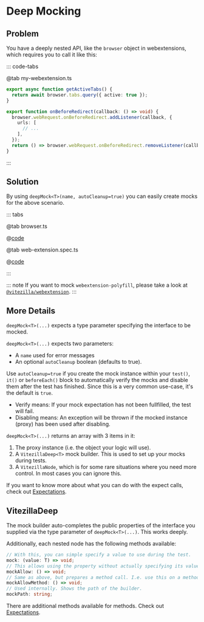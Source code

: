 # Deep Mocking

## Problem

You have a deeply nested API, like the `browser` object in webextensions, which requires you to call it like this:

::: code-tabs

@tab my-webextension.ts

```typescript
export async function getActiveTabs() {
  return await browser.tabs.query({ active: true });
}

export function onBeforeRedirect(callback: () => void) {
  browser.webRequest.onBeforeRedirect.addListener(callback, {
    urls: [
      // ...
    ],
  });
  return () => browser.webRequest.onBeforeRedirect.removeListener(callback);
}
```

:::

## Solution

By using `deepMock<T>(name, autoCleanup=true)` you can easily create mocks for the above scenario.

::: tabs

@tab browser.ts

@[code](@root/packages/core/example/browser.ts)

@tab web-extension.spec.ts

@[code](@root/packages/core/example/web-extension.test.ts)

:::

::: note
If you want to mock `webextension-polyfill`, please take a look at [`@vitezilla/webextension`](/webextension).
:::

## More Details

`deepMock<T>(...)` expects a type parameter specifying the interface to be mocked.

`deepMock<T>(...)` expects two parameters:

- A `name` used for error messages
- An optional `autoCleanup` boolean (defaults to true).

Use `autoCleanup=true` if you create the mock instance within your `test()`, `it()` or `beforeEach()` block to automatically verify the mocks and disable them after the test has finished. Since this is a very common use-case, it's the default is `true`.

- Verify means: If your mock expectation has not been fullfilled, the test will fail.
- Disabling means: An exception will be thrown if the mocked instance (proxy) has been used after disabling.

`deepMock<T>(...)` returns an array with 3 items in it:

1. The proxy instance (i.e. the object your logic will use).
2. A `VitezillaDeep<T>` mock builder. This is used to set up your mocks during tests.
3. A `VitezillaNode`, which is for some rare situations where you need more control. In most cases you can ignore this.

If you want to know more about what you can do with the expect calls, check out [Expectations](expectations.md).

## VitezillaDeep

The mock builder auto-completes the public properties of the interface you supplied via the type parameter of `deepMock<T>(...)`. This works deeply.

Additionally, each nested node has the following methods available:

```typescript
// With this, you can simple specify a value to use during the test.
mock: (value: T) => void;
// This allows using the property without actually specifying its value.
mockAllow: () => void;
// Same as above, but prepares a method call. I.e. use this on a method instead.
mockAllowMethod: () => void;
// Used internally. Shows the path of the builder.
mockPath: string;
```

There are additional methods available for methods. Check out [Expectations](expectations.md).

